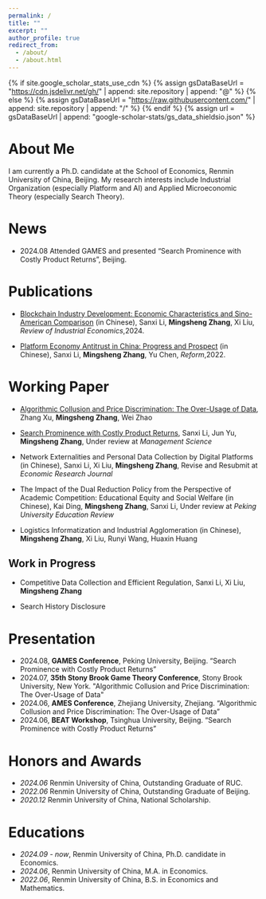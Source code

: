 ```yaml
---
permalink: /
title: ""
excerpt: ""
author_profile: true
redirect_from: 
  - /about/
  - /about.html
---
```


{% if site.google_scholar_stats_use_cdn %}
{% assign gsDataBaseUrl = "https://cdn.jsdelivr.net/gh/" | append: site.repository | append: "@" %}
{% else %}
{% assign gsDataBaseUrl = "https://raw.githubusercontent.com/" | append: site.repository | append: "/" %}
{% endif %}
{% assign url = gsDataBaseUrl | append: "google-scholar-stats/gs_data_shieldsio.json" %}

<span class='url' id='/#about-me'></span>

# About Me
I am currently a Ph.D. candidate at the School of Economics, Renmin University of China, Beijing. 
My research interests include Industrial Organization (especially Platform and AI) and Applied Microeconomic Theory (especially Search Theory).

<span class='url' id='/#news'></span>

# News
- 2024.08 Attended GAMES and presented “Search Prominence with Costly Product Returns”, Beijing.


<span class='url' id='/#publications'></span>

# Publications 
- [Blockchain Industry Development: Economic Characteristics and Sino-American Comparison](https://kns.cnki.net/kcms2/article/abstract?v=WOgJpqC0z4b3MajwIE84x27xzDSzVBlFhX_eMuH0KN1-NaBPb7h6BKnHNUZ8xmlMC-Edc0197e1ApTJa54tL6dVbTLeh7o_tP9IZRB4JqYO-hYZ_56wlzyxN-nrssLE7atQQA0E7hDCUBcwHV2N32Q==&uniplatform=NZKPT&language=CHS) (in Chinese), 
Sanxi Li, **Mingsheng Zhang**, Xi Liu,
*Review of Industrial Economics*,2024.

- [Platform Economy Antitrust in China: Progress and Prospect](https://kns.cnki.net/kcms2/article/abstract?v=WOgJpqC0z4aot3QypI4WIRIXix2r8Jso8FByUp8CjyQfZ8ZOajSKipEDJY5q8eKZKzfc207Z3Qd5RpsgHGT8nYRSFD4a9eOPR88voI3j6yxVH_Kg0p3ozONnoiGMQGMvOj4PL0fNw96qZfDUZ21ZVQ==&uniplatform=NZKPT&language=CHS) (in Chinese),
Sanxi Li, **Mingsheng Zhang**, Yu Chen,
*Reform*,2022.






<span class='url' id='/#working-paper'></span>

# Working Paper
- [Algorithmic Collusion and Price Discrimination: The Over-Usage of Data](https://arxiv.org/pdf/2403.06150),
Zhang Xu, **Mingsheng Zhang**, Wei Zhao

- [Search Prominence with Costly Product Returns](https://papers.ssrn.com/sol3/papers.cfm?abstract_id=4980259),
Sanxi Li, Jun Yu, **Mingsheng Zhang**,
Under review at *Management Science*

- Network Externalities and Personal Data Collection by Digital Platforms (in Chinese),
Sanxi Li, Xi Liu, **Mingsheng Zhang**,
Revise and Resubmit at *Economic Research Journal*

- The Impact of the Dual Reduction Policy from the Perspective of Academic Competition: Educational Equity and Social Welfare (in Chinese),
Kai Ding, **Mingsheng Zhang**, Sanxi Li,
Under review at *Peking University Education Review*

- Logistics Informatization and Industrial Agglomeration (in Chinese),
**Mingsheng Zhang**, Xi Liu, Runyi Wang, Huaxin Huang


## Work in Progress
- Competitive Data Collection and Efficient Regulation,
Sanxi Li, Xi Liu, **Mingsheng Zhang**

- Search History Disclosure



<span class='url' id='/#presentation'></span>

# Presentation
- 2024.08, **GAMES Conference**, Peking University, Beijing. “Search Prominence with Costly Product Returns”
- 2024.07, **35th Stony Brook Game Theory Conference**, Stony Brook University, New York. "Algorithmic Collusion and Price Discrimination: The Over-Usage of Data"
- 2024.06, **AMES Conference**, Zhejiang University, Zhejiang. “Algorithmic Collusion and Price Discrimination: The Over-Usage of Data”
- 2024.06, **BEAT Workshop**, Tsinghua University, Beijing. “Search Prominence with Costly Product Returns”


<span class='url' id='/#honors-and-awards'></span>

# Honors and Awards
- *2024.06* Renmin University of China, Outstanding Graduate of RUC.
- *2022.06* Renmin University of China, Outstanding Graduate of Beijing.
- *2020.12* Renmin University of China, National Scholarship.

<span class='url' id='/#educations'></span>

# Educations
- *2024.09 - now*, Renmin University of China, Ph.D. candidate in Economics. 
- *2024.06*, Renmin University of China, M.A. in Economics. 
- *2022.06*, Renmin University of China, B.S. in Economics and Mathematics. 

